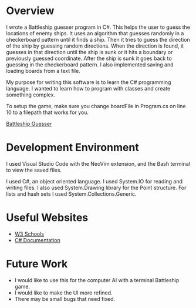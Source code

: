 # Overview

I wrote a Battleship guesser program in C#. This helps the user to guess the locations of enemy ships. It uses an algorithm that guesses randomly in a checkerboard pattern until it finds a ship. Then it tries to guess the direction of the ship by guessing random directions. When the direction is found, it guesses in that direction until the ship is sunk or it hits a boundary or previously guessed coordinate. After the ship is sunk it goes back to guessing in the checkerboard pattern. I also implemented saving and loading boards from a text file.

My purpose for writing this software is to learn the C# programming language. I wanted to learn how to program with classes and create something complex.

To setup the game, make sure you change boardFile in Program.cs on line 10 to a filepath that works for you.

[Battleship Guesser](https://youtu.be/1dItAMpk5Zs)

# Development Environment

I used Visual Studio Code with the NeoVim extension, and the Bash terminal to view the saved files.

I used C#, an object oriented language. I used System.IO for reading and writing files. I also used System.Drawing library for the Point structure. For lists and hash sets I used System.Collections.Generic.

# Useful Websites

- [W3 Schools](https://www.w3schools.com/cs/index.php)
- [C# Documentation](https://learn.microsoft.com/en-us/dotnet/csharp/)

# Future Work

- I would like to use this for the computer AI with a terminal Battleship game.
- I would like to make the UI more refined.
- There may be small bugs that need fixed.
